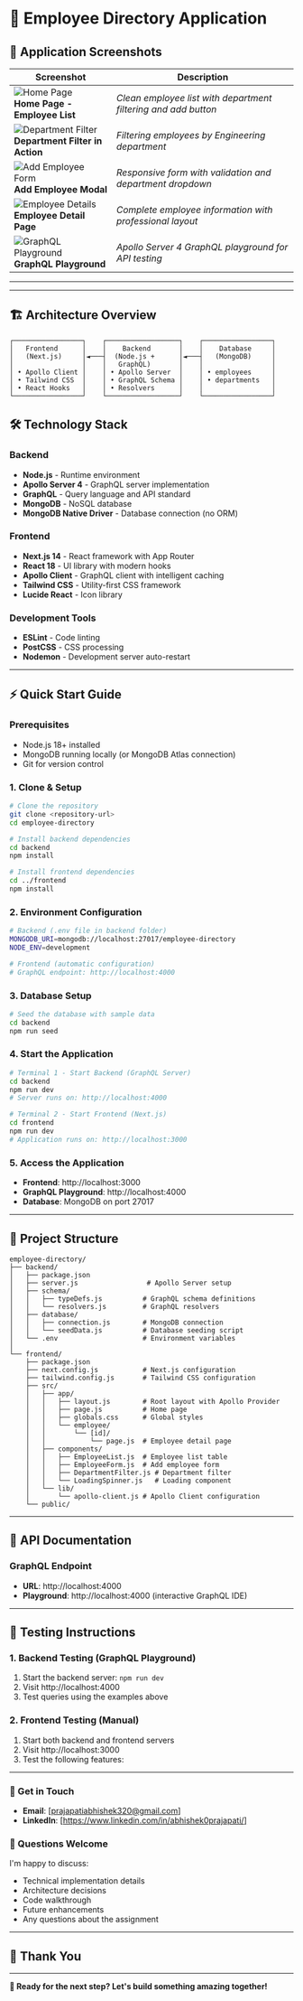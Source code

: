 # 🚀 Employee Directory Application

## 📱 Application Screenshots

| Screenshot | Description |
|------------|-------------|
| ![Home Page](./Screenshots/homepage.png)<br>**Home Page - Employee List** | *Clean employee list with department filtering and add button* |
| ![Department Filter](./Screenshots/departmentfilter.png)<br>**Department Filter in Action** | *Filtering employees by Engineering department* |
| ![Add Employee Form](./screenshots/addemployeeform.png)<br>**Add Employee Modal** | *Responsive form with validation and department dropdown* |
| ![Employee Details](./screenshots/employeedetail.png)<br>**Employee Detail Page** | *Complete employee information with professional layout* |
| ![GraphQL Playground](./screenshots/appolloplayground.png)<br>**GraphQL Playground** | *Apollo Server 4 GraphQL playground for API testing* |

---

---


## 🏗️ Architecture Overview

```
┌─────────────────┐    ┌──────────────────┐    ┌─────────────────┐
│   Frontend      │    │    Backend       │    │    Database     │
│   (Next.js)     │◄───┤  (Node.js +      │◄───┤   (MongoDB)     │
│                 │    │   GraphQL)       │    │                 │
│ • Apollo Client │    │ • Apollo Server  │    │ • employees     │
│ • Tailwind CSS  │    │ • GraphQL Schema │    │ • departments   │
│ • React Hooks   │    │ • Resolvers      │    │                 │
└─────────────────┘    └──────────────────┘    └─────────────────┘
```

## 🛠️ Technology Stack

### **Backend**
- **Node.js** - Runtime environment
- **Apollo Server 4** - GraphQL server implementation
- **GraphQL** - Query language and API standard
- **MongoDB** - NoSQL database
- **MongoDB Native Driver** - Database connection (no ORM)

### **Frontend**
- **Next.js 14** - React framework with App Router
- **React 18** - UI library with modern hooks
- **Apollo Client** - GraphQL client with intelligent caching
- **Tailwind CSS** - Utility-first CSS framework
- **Lucide React** - Icon library

### **Development Tools**
- **ESLint** - Code linting
- **PostCSS** - CSS processing
- **Nodemon** - Development server auto-restart

---

## ⚡ Quick Start Guide

### **Prerequisites**
- Node.js 18+ installed
- MongoDB running locally (or MongoDB Atlas connection)
- Git for version control

### **1. Clone & Setup**
```bash
# Clone the repository
git clone <repository-url>
cd employee-directory

# Install backend dependencies
cd backend
npm install

# Install frontend dependencies
cd ../frontend
npm install
```

### **2. Environment Configuration**
```bash
# Backend (.env file in backend folder)
MONGODB_URI=mongodb://localhost:27017/employee-directory
NODE_ENV=development

# Frontend (automatic configuration)
# GraphQL endpoint: http://localhost:4000
```

### **3. Database Setup**
```bash
# Seed the database with sample data
cd backend
npm run seed
```

### **4. Start the Application**
```bash
# Terminal 1 - Start Backend (GraphQL Server)
cd backend
npm run dev
# Server runs on: http://localhost:4000

# Terminal 2 - Start Frontend (Next.js)
cd frontend
npm run dev
# Application runs on: http://localhost:3000
```

### **5. Access the Application**
- **Frontend**: http://localhost:3000
- **GraphQL Playground**: http://localhost:4000
- **Database**: MongoDB on port 27017

---


## 🔧 Project Structure

```
employee-directory/
├── backend/
│   ├── package.json
│   ├── server.js                 # Apollo Server setup
│   ├── schema/
│   │   ├── typeDefs.js          # GraphQL schema definitions
│   │   └── resolvers.js         # GraphQL resolvers
│   ├── database/
│   │   ├── connection.js        # MongoDB connection
│   │   └── seedData.js          # Database seeding script
│   └── .env                     # Environment variables
│
└── frontend/
    ├── package.json
    ├── next.config.js           # Next.js configuration
    ├── tailwind.config.js       # Tailwind CSS configuration
    ├── src/
    │   ├── app/
    │   │   ├── layout.js        # Root layout with Apollo Provider
    │   │   ├── page.js          # Home page
    │   │   ├── globals.css      # Global styles
    │   │   └── employee/
    │   │       └── [id]/
    │   │           └── page.js  # Employee detail page
    │   ├── components/
    │   │   ├── EmployeeList.js  # Employee list table
    │   │   ├── EmployeeForm.js  # Add employee form
    │   │   ├── DepartmentFilter.js # Department filter
    │   │   └── LoadingSpinner.js   # Loading component
    │   └── lib/
    │       └── apollo-client.js # Apollo Client configuration
    └── public/
```

---

## 🚀 API Documentation

### **GraphQL Endpoint**
- **URL**: http://localhost:4000
- **Playground**: http://localhost:4000 (interactive GraphQL IDE)

---

## 🧪 Testing Instructions

### **1. Backend Testing (GraphQL Playground)**
1. Start the backend server: `npm run dev`
2. Visit http://localhost:4000
3. Test queries using the examples above

### **2. Frontend Testing (Manual)**
1. Start both backend and frontend servers
2. Visit http://localhost:3000
3. Test the following features:


---


### **📧 Get in Touch**
- **Email**: [prajapatiabhishek320@gmail.com]
- **LinkedIn**: [https://www.linkedin.com/in/abhishek0prajapati/]

### **💬 Questions Welcome**
I'm happy to discuss:
- Technical implementation details
- Architecture decisions
- Code walkthrough
- Future enhancements
- Any questions about the assignment

---

## 🙏 Thank You



---

**🚀 Ready for the next step? Let's build something amazing together!**
